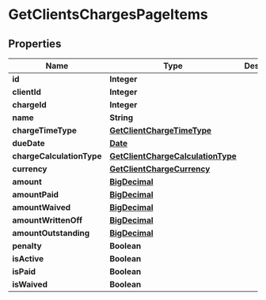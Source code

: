 

# GetClientsChargesPageItems

## Properties

Name | Type | Description | Notes
------------ | ------------- | ------------- | -------------
**id** | **Integer** |  |  [optional]
**clientId** | **Integer** |  |  [optional]
**chargeId** | **Integer** |  |  [optional]
**name** | **String** |  |  [optional]
**chargeTimeType** | [**GetClientChargeTimeType**](GetClientChargeTimeType.md) |  |  [optional]
**dueDate** | [**Date**](Date.md) |  |  [optional]
**chargeCalculationType** | [**GetClientChargeCalculationType**](GetClientChargeCalculationType.md) |  |  [optional]
**currency** | [**GetClientChargeCurrency**](GetClientChargeCurrency.md) |  |  [optional]
**amount** | [**BigDecimal**](BigDecimal.md) |  |  [optional]
**amountPaid** | [**BigDecimal**](BigDecimal.md) |  |  [optional]
**amountWaived** | [**BigDecimal**](BigDecimal.md) |  |  [optional]
**amountWrittenOff** | [**BigDecimal**](BigDecimal.md) |  |  [optional]
**amountOutstanding** | [**BigDecimal**](BigDecimal.md) |  |  [optional]
**penalty** | **Boolean** |  |  [optional]
**isActive** | **Boolean** |  |  [optional]
**isPaid** | **Boolean** |  |  [optional]
**isWaived** | **Boolean** |  |  [optional]



